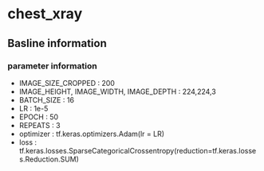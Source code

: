 # chest_xray



## Basline information
### parameter information
- IMAGE_SIZE_CROPPED : 200  
- IMAGE_HEIGHT, IMAGE_WIDTH, IMAGE_DEPTH : 224,224,3  
- BATCH_SIZE : 16  
- LR : 1e-5  
- EPOCH : 50  
- REPEATS : 3  
- optimizer : tf.keras.optimizers.Adam(lr = LR)
- loss : tf.keras.losses.SparseCategoricalCrossentropy(reduction=tf.keras.losses.Reduction.SUM)
